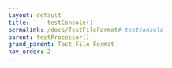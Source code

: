 ```yaml
---
layout: default
title: `-- testConsole()`
permalink: /docs/TestFileFormat#-testconsole
parent: testProcessor()
grand_parent: Test File Format
nav_order: 2
---
```

